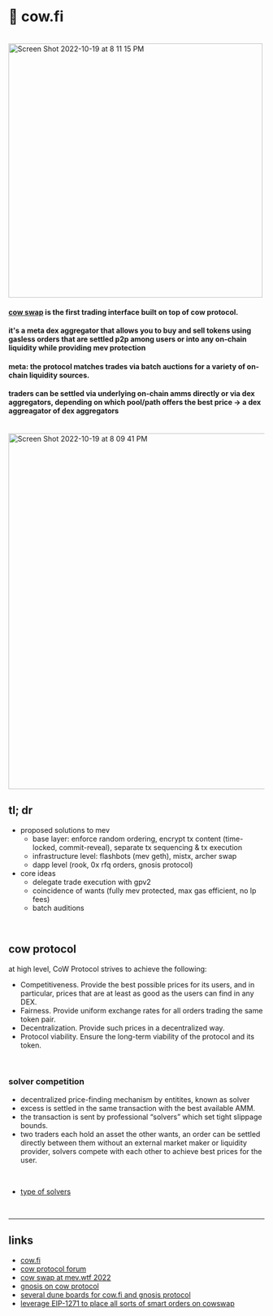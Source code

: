 
# 🍮 cow.fi

<br>

<img width="500" alt="Screen Shot 2022-10-19 at 8 11 15 PM" src="https://user-images.githubusercontent.com/1130416/196847611-7d8d677a-e26b-4884-969d-11a6d6d7cd88.png">


<br>

#### [cow swap](https://swap.cow.fi/#/faq?chain=mainnet) is the first trading interface built on top of cow protocol.
#### it's a meta dex aggregator that allows you to buy and sell tokens using gasless orders that are settled p2p among users or into any on-chain liquidity while providing mev protection
#### meta: the protocol matches trades via batch auctions for a variety of on-chain liquidity sources.
#### traders can be settled via underlying on-chain amms directly or via dex aggregators, depending on which pool/path offers the best price -> a dex aggreagator of dex aggregators

<br>

<img width="700" alt="Screen Shot 2022-10-19 at 8 09 41 PM" src="https://user-images.githubusercontent.com/1130416/196847398-b1be7347-8699-4a67-86b8-d1cb29c0833b.png">



<br>

## tl; dr

* proposed solutions to mev
  - base layer: enforce random ordering, encrypt tx content (time-locked, commit-reveal), separate tx sequencing & tx execution
  - infrastructure level: flashbots (mev geth), mistx, archer swap
  - dapp level (rook, 0x rfq orders, gnosis protocol)
* core ideas
  - delegate trade execution with gpv2
  - coincidence of wants (fully mev protected, max gas efficient, no lp fees)
  - batch auditions

<br>

## cow protocol

at high level, CoW Protocol strives to achieve the following:

- Competitiveness. Provide the best possible prices for its users, and in particular, prices that are at least as good as the users can find in any DEX.
- Fairness. Provide uniform exchange rates for all orders trading the same token pair.
- Decentralization. Provide such prices in a decentralized way.
- Protocol viability. Ensure the long-term viability of the protocol and its token.

<br>

### solver competition

- decentralized price-finding mechanism by entitites, known as solver
- excess is settled in the same transaction with the best available AMM. 
- the transaction is sent by professional “solvers” which set tight slippage bounds. 
- two traders each hold an asset the other wants, an order can be settled directly between them without an external market maker or liquidity provider, solvers compete with each other to achieve best prices for the user.

<br>

* [type of solvers](https://docs.cow.fi/off-chain-services/solvers/type-of-solvers)

<br>

---

## links

* [cow.fi](https://cow.fi/)
* [cow protocol forum](https://forum.cow.fi/)
* [cow swap at mev.wtf 2022](https://docs.google.com/presentation/d/1vClubmyECHzYpT7-DzU6D45bc7iNpjF1NuiEblY-8ZQ/edit#slide=id.ge33f22559c_0_580)
* [gnosis on cow protocol](https://docs.google.com/presentation/d/1vClubmyECHzYpT7-DzU6D45bc7iNpjF1NuiEblY-8ZQ/edit#slide=id.ge33f22559c_0_580)
* [several dune boards for cow.fi and gnosis protocol](https://forum.cow.fi/t/cow-fi-analytics/369)
* [leverage EIP-1271 to place all sorts of smart orders on cowswap](https://www.youtube.com/watch?v=6zj0_E8JWPQ)
